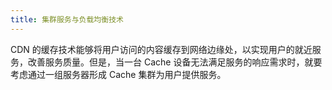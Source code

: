 ```yaml
---
title: 集群服务与负载均衡技术
---
```


CDN 的缓存技术能够将用户访问的内容缓存到网络边缘处，以实现用户的就近服务，改善服务质量。但是，当一台 Cache 设备无法满足服务的响应需求时，就要考虑通过一组服务器形成 Cache 集群为用户提供服务。

